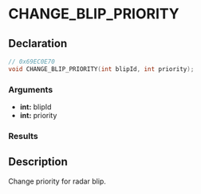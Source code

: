 # CHANGE_BLIP_PRIORITY

## Declaration
```cpp
// 0x69EC0E70
void CHANGE_BLIP_PRIORITY(int blipId, int priority);
```

### Arguments
- **int:** blipId
- **int:** priority

### Results

## Description
Change priority for radar blip.